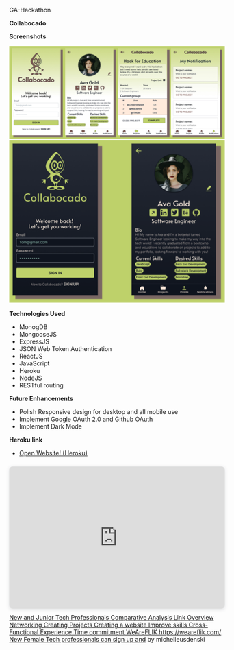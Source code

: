 GA-Hackathon

<strong>Collabocado</strong>

<strong>Screenshots</strong>

<img src="collabocado.png">

<img src="collabocadodark.png">

<strong>Technologies Used</strong>

- MonogDB
- MongooseJS
- ExpressJS
- JSON Web Token Authentication
- ReactJS
- JavaScript
- Heroku
- NodeJS
- RESTful routing

<strong>Future Enhancements</strong>

- Polish Responsive design for desktop and all mobile use
- Implement Google OAuth 2.0 and Github OAuth
- Implement Dark Mode


<strong>Heroku link</strong>

- [Open Website! (Heroku)](https://collabocado.herokuapp.com/)


<div style="position: relative; width: 100%; height: 0; padding-top: 56.2500%;
 padding-bottom: 48px; box-shadow: 0 2px 8px 0 rgba(63,69,81,0.16); margin-top: 1.6em; margin-bottom: 0.9em; overflow: hidden;
 border-radius: 8px; will-change: transform;">
  <iframe loading="lazy" style="position: absolute; width: 100%; height: 100%; top: 0; left: 0; border: none; padding: 0;margin: 0;"
    src="https:&#x2F;&#x2F;www.canva.com&#x2F;design&#x2F;DAEnjvrF-fQ&#x2F;view?embed">
  </iframe>
</div>
<a href="https:&#x2F;&#x2F;www.canva.com&#x2F;design&#x2F;DAEnjvrF-fQ&#x2F;view?utm_content=DAEnjvrF-fQ&amp;utm_campaign=designshare&amp;utm_medium=embeds&amp;utm_source=link" target="_blank" rel="noopener">New and Junior Tech Professionals Comparative Analysis Link Overview Networking Creating Projects Creating a website Improve skills Cross-Functional Experience Time commitment WeAreFLIK https:&#x2F;&#x2F;weareflik.com&#x2F; New Female Tech professionals can sign up and</a> by michelleusdenski

